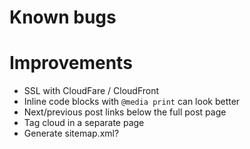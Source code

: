 # Known bugs


# Improvements

- SSL with CloudFare / CloudFront
- Inline code blocks with `@media print` can look better
- Next/previous post links below the full post page
- Tag cloud in a separate page
- Generate sitemap.xml?
